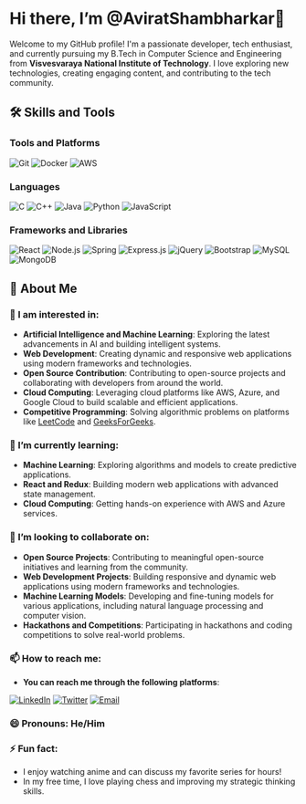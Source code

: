 #  Hi there, I’m @AviratShambharkar👋
   Welcome to my GitHub profile! I'm a passionate developer, tech enthusiast, and currently pursuing my B.Tech in Computer Science and Engineering from **Visvesvaraya National Institute of Technology**. I love exploring new technologies, creating engaging content, and contributing to the tech community.

## 🛠️ Skills and Tools

### Tools and Platforms
![Git](https://img.shields.io/badge/Git-%23F05032.svg?style=for-the-badge&logo=git&logoColor=white)
![Docker](https://img.shields.io/badge/Docker-%230db7ed.svg?style=for-the-badge&logo=docker&logoColor=white)
![AWS](https://img.shields.io/badge/AWS-%23FF9900.svg?style=for-the-badge&logo=amazon-aws&logoColor=white)

### Languages
![C](https://img.shields.io/badge/C-%2300599C.svg?style=for-the-badge&logo=c&logoColor=white)
![C++](https://img.shields.io/badge/C++-%2300599C.svg?style=for-the-badge&logo=c%2B%2B&logoColor=white)
![Java](https://img.shields.io/badge/Java-%23ED8B00.svg?style=for-the-badge&logo=java&logoColor=white)
![Python](https://img.shields.io/badge/Python-%2314354C.svg?style=for-the-badge&logo=python&logoColor=white)
![JavaScript](https://img.shields.io/badge/JavaScript-%23323330.svg?style=for-the-badge&logo=javascript&logoColor=%23F7DF1E)

### Frameworks and Libraries
![React](https://img.shields.io/badge/React-%2320232a.svg?style=for-the-badge&logo=react&logoColor=%2361DAFB)
![Node.js](https://img.shields.io/badge/Node.js-%23339933.svg?style=for-the-badge&logo=node.js&logoColor=white)
![Spring](https://img.shields.io/badge/Spring-%236DB33F.svg?style=for-the-badge&logo=spring&logoColor=white)
![Express.js](https://img.shields.io/badge/Express.js-%23404d59.svg?style=for-the-badge)
![jQuery](https://img.shields.io/badge/jQuery-%230769AD.svg?style=for-the-badge&logo=jquery&logoColor=white)
![Bootstrap](https://img.shields.io/badge/Bootstrap-%23563D7C.svg?style=for-the-badge&logo=bootstrap&logoColor=white)
![MySQL](https://img.shields.io/badge/MySQL-%2300f.svg?style=for-the-badge&logo=mysql&logoColor=white)
![MongoDB](https://img.shields.io/badge/MongoDB-%234ea94b.svg?style=for-the-badge&logo=mongodb&logoColor=white)



## 🚀 About Me 

### 👀 I am interested in:

- **Artificial Intelligence and Machine Learning**: Exploring the latest advancements in AI and building intelligent systems.
- **Web Development**: Creating dynamic and responsive web applications using modern frameworks and technologies.
- **Open Source Contribution**: Contributing to open-source projects and collaborating with developers from around the world.
- **Cloud Computing**: Leveraging cloud platforms like AWS, Azure, and Google Cloud to build scalable and efficient applications.
- **Competitive Programming**: Solving algorithmic problems on platforms like [LeetCode](https://leetcode.com/u/AVIRATSHAMBHARKAR/) and [GeeksForGeeks](https://www.geeksforgeeks.org/user/aviratkbqj/).
    
### 🌱 I’m currently learning:

  - **Machine Learning**: Exploring algorithms and models to create predictive applications.
  - **React and Redux**: Building modern web applications with advanced state management.
  - **Cloud Computing**: Getting hands-on experience with AWS and Azure services.
    
### 💞️ I’m looking to collaborate on:

  - **Open Source Projects**: Contributing to meaningful open-source initiatives and learning from the community.
  - **Web Development Projects**: Building responsive and dynamic web applications using modern frameworks and technologies.
  - **Machine Learning Models**: Developing and fine-tuning models for various applications, including natural language processing and computer vision.
  - **Hackathons and Competitions**: Participating in hackathons and coding competitions to solve real-world problems.

### 📫 How to reach me:
  -  **You can reach me through the following platforms**:
    
  [![LinkedIn](https://img.shields.io/badge/LinkedIn-%230A66C2.svg?style=for-the-badge&logo=linkedin&logoColor=white)](https://www.linkedin.com/in/avirat-shambharkar-71241b283/)
  [![Twitter](https://img.shields.io/badge/Twitter-%231DA1F2.svg?style=for-the-badge&logo=twitter&logoColor=white)](https://x.com/Aviratbaka)
  [![Email](https://img.shields.io/badge/Email-D14836?style=for-the-badge&logo=gmail&logoColor=white)](mailto:aviratshambharkar@gmail.com)
  
### 😄 Pronouns: He/Him

### ⚡ Fun fact:
  - I enjoy watching anime and can discuss my favorite series for hours!
  - In my free time, I love playing chess and improving my strategic thinking skills.

<!---
AviratShambharkar/AviratShambharkar is a ✨ special ✨ repository because its `README.md` (this file) appears on your GitHub profile.
You can click the Preview link to take a look at your changes.
--->
